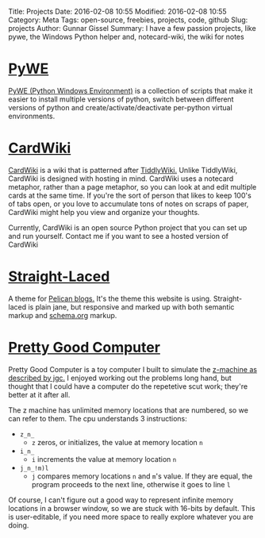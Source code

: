 Title: Projects
Date: 2016-02-08 10:55
Modified: 2016-02-08 10:55
Category: Meta
Tags: open-source, freebies, projects, code, github
Slug: projects
Author: Gunnar Gissel
Summary: I have a few passion projects, like pywe, the Windows Python helper and, notecard-wiki, the wiki for notes

[PyWE](https://www.github.com/monknomo/pywe)
===========

[PyWE (Python Windows Environment)](https://www.github.com/monknomo/pywe) is a collection of scripts that make it easier to install multiple versions of python, switch between different versions of python and create/activate/deactivate per-python virtual environments.

[CardWiki](https://github.com/monknomo/CardWiki)
=====================================================

[CardWiki](https://github.com/monknomo/CardWiki) is a wiki that is patterned after [TiddlyWiki.](https://tiddlywiki.com/)  Unlike TiddlyWiki, CardWiki is designed with hosting in mind.  CardWiki uses a notecard metaphor, rather than a page metaphor, so you can look at and edit multiple cards at the same time.  If you're the sort of person that likes to keep 100's of tabs open, or you love to accumulate tons of notes on scraps of paper, CardWiki might help you view and organize your thoughts.

Currently, CardWiki is an open source Python project that you can set up and run yourself.  Contact me if you want to see a hosted version of CardWiki

[Straight-Laced](https://github.com/monknomo/straight-laced)
==============================================================

A theme for [Pelican blogs.](https://blog.getpelican.com/) It's the theme this website is using.  Straight-laced is plain jane, but responsive and marked up with both semantic markup and [schema.org](schema.org) markup.

[Pretty Good Computer](https://github.com/monknomo/pretty_good_computer)
========================================================================

Pretty Good Computer is a toy computer I built to simulate the [z-machine as described by jgc.](https://blog.jgc.org/2013/05/the-two-problems-i-had-to-solve-in-my.html) I enjoyed working out the problems long hand, but thought that I could have a computer do the repetetive scut work; they're better at it after all.

The z machine has unlimited memory locations that are numbered, so we can refer to them. The cpu understands 3 instructions:

* `z_n_`
    * `z` zeros, or initializes, the value at memory location `n`
* `i_n_`
    * `i` increments the value at memory location `n`
* `j_n_!m)l`
    * `j` compares memory locations `n` and `m`'s value. If they are equal, the program proceeds to the next line, otherwise it goes to line `l`
    
Of course, I can't figure out a good way to represent infinite memory locations in a browser window, so we are stuck with 16-bits by default. This is user-editable, if you need more space to really explore whatever you are doing.